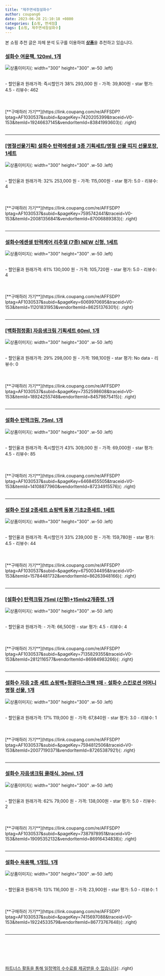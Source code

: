 ```yaml
---
title: "제주면세점설화수"
author: coupang6
date: 2023-06-28 21:10:18 +0800
categories: [쇼핑, 면세점]
tags: [쇼핑, 제주면세점설화수]
---
```


본 쇼핑 추천 글은 자체 분석 도구를 이용하여 [**상품**](https://link.coupang.com/a/bao1ui)을 추천하고 있습니다.

### [설화수 여윤팩, 120ml, 1개](https://link.coupang.com/re/AFFSDP?lptag=AF1030537&subid=&pageKey=7420205399&traceid=V0-153&itemId=19246637145&vendorItemId=83841993603)

![상품이미지](https://thumbnail9.coupangcdn.com/thumbnails/remote/230x230ex/image/vendor_inventory/6dd2/f2d3b5aeca76aadc9b5e6eb471b7835c9a91baf4f2c26840cde0ded84b00.jpeg){: width="300" height="300" .w-50 .left}


<br>
- 할인율과 원래가격: 즉시할인가 38%  293,000   원
- 가격: 39,800원
- star 평가: 4.5
- 리뷰수: 462
<br>
<br>
<br>
<br>
[**구매하러 가기**](https://link.coupang.com/re/AFFSDP?lptag=AF1030537&subid=&pageKey=7420205399&traceid=V0-153&itemId=19246637145&vendorItemId=83841993603){: .right}
<br>
<br>

---

### [[명절선물기획] 설화수 탄력에센셜 3종 기획세트/명절 선물 띠지 선물포장, 1세트](https://link.coupang.com/re/AFFSDP?lptag=AF1030537&subid=&pageKey=7595742441&traceid=V0-153&itemId=20081356841&vendorItemId=87006889383)

![상품이미지](https://thumbnail6.coupangcdn.com/thumbnails/remote/230x230ex/image/vendor_inventory/7377/217c58b896112c68aa39db10cab49a2d4536d8e7bc72881d74c8dc1820e8.jpg){: width="300" height="300" .w-50 .left}


<br>
- 할인율과 원래가격: 32%  253,000   원
- 가격: 115,000원
- star 평가: 5.0
- 리뷰수: 4
<br>
<br>
<br>
<br>
[**구매하러 가기**](https://link.coupang.com/re/AFFSDP?lptag=AF1030537&subid=&pageKey=7595742441&traceid=V0-153&itemId=20081356841&vendorItemId=87006889383){: .right}
<br>
<br>

---

### [설화수에센셜 탄력케어 리추얼 (7종) NEW 신형, 1세트](https://link.coupang.com/re/AFFSDP?lptag=AF1030537&subid=&pageKey=6069970695&traceid=V0-153&itemId=11201831953&vendorItemId=86251376301)

![상품이미지](https://thumbnail6.coupangcdn.com/thumbnails/remote/230x230ex/image/vendor_inventory/a531/58432a44cf6924c9b2ae92396427eb459d406fc1fd00a9518aec20931409.jpg){: width="300" height="300" .w-50 .left}


<br>
- 할인율과 원래가격: 61%  130,000   원
- 가격: 105,720원
- star 평가: 5.0
- 리뷰수: 4
<br>
<br>
<br>
<br>
[**구매하러 가기**](https://link.coupang.com/re/AFFSDP?lptag=AF1030537&subid=&pageKey=6069970695&traceid=V0-153&itemId=11201831953&vendorItemId=86251376301){: .right}
<br>
<br>

---

### [[백화점정품] 자음생크림 기획세트 60ml, 1개](https://link.coupang.com/re/AFFSDP?lptag=AF1030537&subid=&pageKey=7352598608&traceid=V0-153&itemId=18924255748&vendorItemId=84579875415)

![상품이미지](https://thumbnail9.coupangcdn.com/thumbnails/remote/230x230ex/image/vendor_inventory/a2f7/572419aaf0d0c45f6fb9a45950eb6d8b765dbf5457d0935ca9773ae298cb.png){: width="300" height="300" .w-50 .left}


<br>
- 할인율과 원래가격: 29%  298,000   원
- 가격: 198,100원
- star 평가: No data
- 리뷰수: 0
<br>
<br>
<br>
<br>
[**구매하러 가기**](https://link.coupang.com/re/AFFSDP?lptag=AF1030537&subid=&pageKey=7352598608&traceid=V0-153&itemId=18924255748&vendorItemId=84579875415){: .right}
<br>
<br>

---

### [설화수 탄력크림, 75ml, 1개](https://link.coupang.com/re/AFFSDP?lptag=AF1030537&subid=&pageKey=6468455505&traceid=V0-153&itemId=14108877960&vendorItemId=87234915576)

![상품이미지](https://thumbnail7.coupangcdn.com/thumbnails/remote/230x230ex/image/vendor_inventory/f3fa/99aa55235b6df653cef96d4e5bc3cbc333c86741deb7b2281df6ea4f6352.png){: width="300" height="300" .w-50 .left}


<br>
- 할인율과 원래가격: 즉시할인가 43%  309,000   원
- 가격: 69,000원
- star 평가: 4.5
- 리뷰수: 85
<br>
<br>
<br>
<br>
[**구매하러 가기**](https://link.coupang.com/re/AFFSDP?lptag=AF1030537&subid=&pageKey=6468455505&traceid=V0-153&itemId=14108877960&vendorItemId=87234915576){: .right}
<br>
<br>

---

### [설화수 진설 2종세트 쇼핑백 동봉 기초2종세트, 1세트](https://link.coupang.com/re/AFFSDP?lptag=AF1030537&subid=&pageKey=6750034495&traceid=V0-153&itemId=15784481732&vendorItemId=86263948166)

![상품이미지](https://thumbnail8.coupangcdn.com/thumbnails/remote/230x230ex/image/vendor_inventory/5131/d61feffcab0cc43efcfcc2b2321659a8c4db845c3c5aca396cd05d1e8cae.jpg){: width="300" height="300" .w-50 .left}


<br>
- 할인율과 원래가격: 즉시할인가 33%  239,000   원
- 가격: 159,780원
- star 평가: 4.5
- 리뷰수: 44
<br>
<br>
<br>
<br>
[**구매하러 가기**](https://link.coupang.com/re/AFFSDP?lptag=AF1030537&subid=&pageKey=6750034495&traceid=V0-153&itemId=15784481732&vendorItemId=86263948166){: .right}
<br>
<br>

---

### [[설화수] 탄력크림 75ml (신형)+15mlx2개증정, 1개](https://link.coupang.com/re/AFFSDP?lptag=AF1030537&subid=&pageKey=7135829355&traceid=V0-153&itemId=2812116577&vendorItemId=86984983266)

![상품이미지](https://thumbnail10.coupangcdn.com/thumbnails/remote/230x230ex/image/vendor_inventory/0837/8a11ae324dea3e2ee3dfdd75686d0ce1cf5e839b77f102cb3265c85a0e47.jpg){: width="300" height="300" .w-50 .left}


<br>
- 할인율과 원래가격: 
- 가격: 66,500원
- star 평가: 4.5
- 리뷰수: 4
<br>
<br>
<br>
<br>
[**구매하러 가기**](https://link.coupang.com/re/AFFSDP?lptag=AF1030537&subid=&pageKey=7135829355&traceid=V0-153&itemId=2812116577&vendorItemId=86984983266){: .right}
<br>
<br>

---

### [설화수 자음 2종 세트 쇼핑백+청광마스크팩 1매 - 설화수 스킨로션 어머니 명절 선물, 1개](https://link.coupang.com/re/AFFSDP?lptag=AF1030537&subid=&pageKey=7594812506&traceid=V0-153&itemId=20077190371&vendorItemId=87265387921)

![상품이미지](https://thumbnail7.coupangcdn.com/thumbnails/remote/230x230ex/image/vendor_inventory/fd7b/389b2f9a8d90736b216df9a6ae4dc01c00cf3e0b49624edb9ad50551bbd2.jpg){: width="300" height="300" .w-50 .left}


<br>
- 할인율과 원래가격: 17%  119,000   원
- 가격: 67,840원
- star 평가: 3.0
- 리뷰수: 1
<br>
<br>
<br>
<br>
[**구매하러 가기**](https://link.coupang.com/re/AFFSDP?lptag=AF1030537&subid=&pageKey=7594812506&traceid=V0-153&itemId=20077190371&vendorItemId=87265387921){: .right}
<br>
<br>

---

### [설화수 자음생크림 클래식, 30ml, 1개](https://link.coupang.com/re/AFFSDP?lptag=AF1030537&subid=&pageKey=7387978951&traceid=V0-153&itemId=19095352132&vendorItemId=86916434838)

![상품이미지](https://thumbnail6.coupangcdn.com/thumbnails/remote/230x230ex/image/vendor_inventory/d04c/58f8c6702deb045bc341ac4acc556c7c0094aaf928b18368ebac9b9c542a.jpg){: width="300" height="300" .w-50 .left}


<br>
- 할인율과 원래가격: 62%  79,000   원
- 가격: 138,000원
- star 평가: 5.0
- 리뷰수: 2
<br>
<br>
<br>
<br>
[**구매하러 가기**](https://link.coupang.com/re/AFFSDP?lptag=AF1030537&subid=&pageKey=7387978951&traceid=V0-153&itemId=19095352132&vendorItemId=86916434838){: .right}
<br>
<br>

---

### [설화수 옥용팩, 1개입, 1개](https://link.coupang.com/re/AFFSDP?lptag=AF1030537&subid=&pageKey=7415697088&traceid=V0-153&itemId=19224533579&vendorItemId=86773767648)

![상품이미지](https://thumbnail10.coupangcdn.com/thumbnails/remote/230x230ex/image/vendor_inventory/03c4/970b67c82d3b04c84a889828b390ab89d3b9972dc39d4974b81e4e312001.jpg){: width="300" height="300" .w-50 .left}


<br>
- 할인율과 원래가격: 13%  116,000   원
- 가격: 23,900원
- star 평가: 5.0
- 리뷰수: 1
<br>
<br>
<br>
<br>
[**구매하러 가기**](https://link.coupang.com/re/AFFSDP?lptag=AF1030537&subid=&pageKey=7415697088&traceid=V0-153&itemId=19224533579&vendorItemId=86773767648){: .right}
<br>
<br>

---
<br><br><br><br><br> [파트너스 활동을 통해 일정액의 수수료를 제공받을 수 있습니다](https://link.coupang.com/a/bao1ui){: .right}